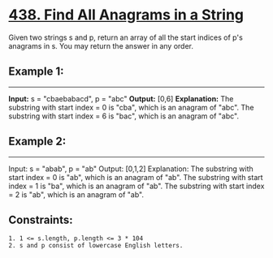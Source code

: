 # [438. Find All Anagrams in a String](https://leetcode.com/problems/find-all-anagrams-in-a-string/description/)
Given two strings s and p, return an array of all the start indices of p's
anagrams in s. You may return the answer in any order.

## Example 1:
____

**Input:** s = "cbaebabacd", p = "abc"
**Output:** [0,6]
**Explanation:**
The substring with start index = 0 is "cba", which is an anagram of "abc".
The substring with start index = 6 is "bac", which is an anagram of "abc".

## Example 2:
___
Input: s = "abab", p = "ab"
Output: [0,1,2]
Explanation:
The substring with start index = 0 is "ab", which is an anagram of "ab".
The substring with start index = 1 is "ba", which is an anagram of "ab".
The substring with start index = 2 is "ab", which is an anagram of "ab".

 

## Constraints:

    1. 1 <= s.length, p.length <= 3 * 104
    2. s and p consist of lowercase English letters.
